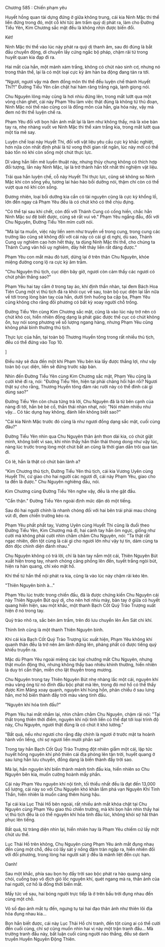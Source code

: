 




Chương 585 : Chiến phạm yêu


Huyết hồng quan tài dựng đứng ở giữa không trung, cái kia Ninh Mặc thi thể liền đứng trong đó, một cỗ khí tức âm trầm quỷ dị phát ra, làm cho Đường Tiểu Yên, Kim Chương sắc mặt đều là không nhịn được biến đổi.

Két!

Ninh Mặc thi thể vào lúc này phát ra quỷ dị thanh âm, sau đó đúng là bắt đầu chuyển động, di chuyển lấy cứng ngắc bộ pháp, chậm rãi từ trong huyết quan kia đạp đi ra.

Hai mắt của hắn, một mảnh xám trắng, không có chút nào sinh cơ, nhưng nó trong thân thể, lại là có một loại cực kỳ âm hàn ba động đang tản ra tới.

"Ngươi, ngươi vậy mà đem đồng môn thi thể đều luyện chế thành Huyết Thi?!" Đường Tiểu Yên cắn chặt hai hàm răng trắng ngà, lạnh giọng nói.

Chu Nguyên lông mày cũng là hơi nhíu đứng lên, trong mắt lướt qua một vòng chán ghét, cái này Phạm Yêu làm việc thật đúng là không từ thủ đoạn, Ninh Mặc nói thế nào cũng coi là đồng môn của hắn, gia hỏa này, vậy mà đem nó thi thể luyện chế ra.

Phạm Yêu đối với bọn hắn ánh mắt lại là làm như không thấy, mà là xòe bàn tay ra, nhẹ nhàng vuốt ve Ninh Mặc thi thể xám trắng kia, trong mắt lướt qua một tia mê say.

Luyện chế loại này Huyết Thi, đối với vật liệu yêu cầu cực kỳ khắc nghiệt, hơn nữa còn nhất định phải là tử vong thời gian rất ngắn, lúc này mới có thể bảo tồn nó khi còn sống một chút thực lực.

Dĩ vãng hắn liền mê luyến thuật này, nhưng thủy chung không có thích hợp đối tượng, lần này Ninh Mặc, lại là trở thành hắn tốt nhất thí nghiệm vật liệu.

Trải qua hắn luyện chế, cỗ này Huyết Thi thực lực, cũng sẽ không so Ninh Mặc khi còn sống yếu, tương lai hảo hảo bồi dưỡng nói, thậm chí còn có thể vượt qua nó khi còn sống.

Đương nhiên, loại bồi dưỡng kia cần có tài nguyên cũng là cực kỳ khổng lồ, lớn đến ngay cả Phạm Yêu đều là có chút khó có thể chịu đựng.

"Có thể tại sau khi chết, còn đối với Thánh Cung có cống hiến, chắc hẳn Ninh Mặc sư đệ biết được, cũng sẽ rất vui vẻ." Phạm Yêu ngẩng đầu, đối với Chu Nguyên, Đường Tiểu Yên mỉm cười nói.

"Mà lại ta muốn, việc này liền xem như truyền về trong cung, trong cung các trưởng lão cũng sẽ không đối với cái này có cái gì dị nghị, dù sao, Thánh Cung uy nghiêm cao hơn hết thảy, ta dùng Ninh Mặc thi thể, cho chúng ta Thánh Cung vãn hồi uy nghiêm, đây hết thảy liền rất đáng được."

Phạm Yêu con mắt màu đỏ tươi, dừng lại ở trên thân Chu Nguyên, khóe miệng đường cong lộ ra cực kỳ âm trầm.

"Chu Nguyên thủ tịch, cục diện bây giờ, ngươi còn cảm thấy các ngươi có chút phần thắng sao?"

Phạm Yêu hai tay cắm ở trong tay áo, khí định thần nhàn, tại đem Bách Hoa Tiên Cung một vị thủ tịch đá ra khỏi cục về sau, toàn bộ cục diện lại lần nữa về tới trong lòng bàn tay của hắn, dưới tình huống ba cặp ba, Phạm Yêu cũng không cho rằng đối phương có bất kỳ xoay người chỗ trống.

Đường Tiểu Yên cùng Kim Chương sắc mặt, cũng là vào lúc này trở nên có chút khó coi, hiển nhiên đồng dạng là phát giác được thế cục có chút không ổn, tuy nói song phương về số lượng ngang hàng, nhưng Phạm Yêu cũng không phải bình thường thủ tịch.

Thực lực của hắn, tại toàn bộ Thương Huyền tông trong rất nhiều thủ tịch, đều có thể đứng vào Top 10.

]

Điều này sẽ đưa đến một khi Phạm Yêu bên kia lấy được thắng lợi, như vậy toàn bộ cục diện, liền sẽ đứng trước sập bàn.

Nhìn đến Đường Tiểu Yên cùng Kim Chương sắc mặt, Phạm Yêu cũng là cười khẽ đi ra, nói: "Đường Tiểu Yên, hiện tại phải chăng hối hận rồi? Ngươi thật sự cho rằng, Thương Huyền tông đám rác rưởi này có thể đỉnh cái gì dùng sao?"

Đường Tiểu Yên còn chưa từng trả lời, Chu Nguyên đã là từ bên cạnh của nàng đi tới, hắn bẻ bẻ cổ, thần thái nhàn nhạt, nói: "Nói nhảm nhiều như vậy... Có tác dụng hay không, đánh liền không biết sao?"

"Cái kia Ninh Mặc trước đó cũng là như ngươi đồng dạng sắc mặt, cuối cùng đâu?"

Đường Tiểu Yên nhìn qua Chu Nguyên thân ảnh thon dài kia, có chút giật mình, không biết vì sao, khi nhìn thấy hắn thần thái thong dong như vậy lúc, nàng lúc trước trong lòng một chút bất an cũng là thời gian dần trôi qua tán đi.

Có lẽ, hắn là thật có chút bản lãnh a?

"Kim Chương thủ tịch, Đường Tiểu Yên thủ tịch, cái kia Vương Uyên cùng Huyết Thi, cứ giao cho hai người các ngươi đi, cái này Phạm Yêu, giao cho ta đến là được." Chu Nguyên nghiêng đầu, nói.

Kim Chương cùng Đường Tiểu Yên nghe vậy, đều là nhẹ gật đầu.

"Cẩn thận." Đường Tiểu Yên ngoài định mức dặn dò một tiếng.

Sau đó hai người chính là nhanh chóng đối với hai bên trái phải mau chóng vút đi, đem chiến trường kéo ra.

Phạm Yêu phất phất tay, Vương Uyên cùng Huyết Thi cũng là đuổi theo Đường Tiểu Yên, Kim Chương mà đi, hai cánh tay hắn ôm ngực, giống như cười mà không phải cười nhìn chằm chằm Chu Nguyên, nói: "Ta thật rất ngạc nhiên, đến tột cùng là cái gì cho ngươi lớn như vậy tự tin, dám cùng ta đơn độc chính diện đánh nhau."

Chu Nguyên không có trả lời, chỉ là bàn tay nắm một cái, Thiên Nguyên Bút xuất hiện trong tay, nhanh chóng căng phồng lên đến, tuyết trắng ngòi bút, hiện ra hàn quang, chỉ xéo mặt hồ.

Khí thế từ hắn thể nội phát ra kia, cũng là vào lúc này chậm rãi kéo lên.

"Thiên Nguyên binh à..."

Phạm Yêu lúc trước trong chiến đấu, đã là được chứng kiến Chu Nguyên cái này Thiên Nguyên Bút quỷ dị, cho nên hơi nhíu mày, bàn tay ở giữa có huyết quang hiển hiện, sau một khắc, một thanh Bạch Cốt Quỷ Trảo Trượng xuất hiện ở nó trong tay.

Quỷ trảo nhô ra, sắc bén âm trầm, trên đó lưu chuyển lên Âm Sát chi khí.

Thình lình cũng là một thanh Thiên Nguyên binh.

Khi cái kia Bạch Cốt Quỷ Trảo Trượng lúc xuất hiện, Phạm Yêu không khí quanh thân đều là trở nên âm lãnh đứng lên, phảng phất có được tiếng quỷ khiếu truyền ra.

Mặc dù Phạm Yêu ngoài miệng các loại chướng mắt Chu Nguyên, nhưng thật muốn động thủ, nhưng không thấy bao nhiêu khinh thường, hiển nhiên là duy trì cẩn thận, miễn cho lật thuyền trong mương.

Chu Nguyên trong tay Thiên Nguyên Bút nhẹ nhàng lắc một cái, nguyên khí màu vàng óng từ nó đỉnh đầu bộc phát mà lên, trong đó mơ hồ có thể thấy được Kim Mãng xoay quanh, nguyên khí hùng hồn, phản chiếu ở sau lưng hắn, mơ hồ biến thành đầy trời màu vàng tinh đấu.

"Nguyên khí hóa tinh đấu?"

Phạm Yêu hai mắt nhắm lại, nhìn chằm chằm Chu Nguyên, chậm rãi nói: "Tại thất trọng thiên thời điểm, nguyên khí nội tình liền có thể đạt tới loại trình độ này, Chu Nguyên, ngươi thật đúng là có chút ít khó lường."

"Bất quá, nếu như ngươi cho rằng đây chính là ngươi ở trước mặt ta hoành hành vốn liếng, chỉ sợ ngươi liền mười phần sai!"

Trong tay hắn Bạch Cốt Quỷ Trảo Trượng đột nhiên giẫm một cái, lập tức huyết hồng nguyên khí phô thiên cái địa phóng lên tận trời, huyết quang ở sau lưng hắn lưu chuyển, đồng dạng là biến thành đầy trời sao.

Mà lại, hắn nguyên khí biến thành mảnh tinh đấu kia, hiển nhiên so Chu Nguyên bên kia, muốn cường hoành mấy phần.

Cái này Phạm Yêu nguyên khí nội tình, tối thiểu nhất đều là đạt đến 13,000 số lượng, cái này so với Chu Nguyên khó khăn lắm phá vạn Nguyên Khí Tinh Thần, hiển nhiên là muốn càng thêm hùng hậu.

Tại cái kia Lục Thải Hồ bên ngoài, rất nhiều ánh mắt khóa chặt tại Chu Nguyên cùng Phạm Yêu giao thủ chiến trường, mà khi bọn hắn nhìn thấy hai vị thủ tịch đều là có thể nguyên khí hóa tinh đấu lúc, không khỏi sợ hãi thán phục lên tiếng.

Bất quá, từ tràng diện nhìn lại, hiển nhiên hay là Phạm Yêu chiếm cứ lấy một chút ưu thế.

Lục Thải Hồ trên không, Chu Nguyên cùng Phạm Yêu ánh mắt đụng nhau đến cùng một chỗ, đều có lấy sát ý nồng đậm tràn ngập ra, hiển nhiên đối với đối phương, trong lòng hai người sát ý đều là mãnh liệt đến cực hạn.

Oanh!

Sau một khắc, phía sau bọn họ đầy trời sao bộc phát ra hào quang sáng chói, cuồng bạo vô địch gió lốc nguyên khí, quét ngang mà ra, thân ảnh của hai người, cơ hồ là đồng thời biến mất.

Mấy tức về sau, hai bóng người trực tiếp là ở trên bầu trời đụng nhau đến cùng một chỗ.

Vô số đạo ánh mắt tụ đến, ngưng tụ tại hai đạo thân ảnh như thiên lôi địa hỏa đụng nhau kia...

Bọn hắn biết được, cái này Lục Thải Hồ chi tranh, đến tột cùng ai có thể cười đến cuối cùng, chỉ sợ cũng muốn nhìn hai vị này một trận tranh đấu... Mà trường tranh đấu này, bất luận cuối cùng người nào thắng, đều sẽ danh truyền Huyền Nguyên Động Thiên.




